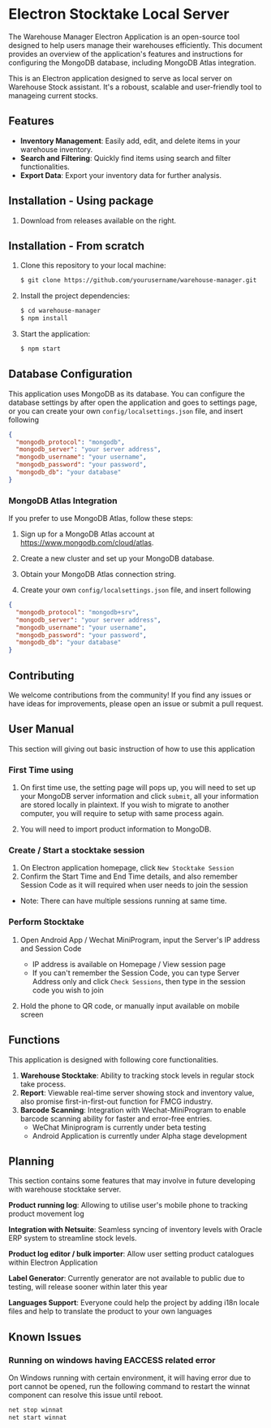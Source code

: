 # Electron Stocktake Local Server

The Warehouse Manager Electron Application is an open-source tool designed to help users manage their warehouses efficiently. This document provides an overview of the application's features and instructions for configuring the MongoDB database, including MongoDB Atlas integration.

This is an Electron application designed to serve as local server on Warehouse Stock assistant.
It's a roboust, scalable and user-friendly tool to manageing current stocks.

## Features
- **Inventory Management**: Easily add, edit, and delete items in your warehouse inventory.
- **Search and Filtering**: Quickly find items using search and filter functionalities.
- **Export Data**: Export your inventory data for further analysis.

## Installation - Using package
1. Download from releases available on the right.
## Installation - From scratch

1. Clone this repository to your local machine:

   ```bash
   $ git clone https://github.com/yourusername/warehouse-manager.git
   ```

2. Install the project dependencies:

    ```bash
    $ cd warehouse-manager
    $ npm install
    ```

3. Start the application:
    ```bash
    $ npm start
    ```

## Database Configuration

This application uses MongoDB as its database. You can configure the database settings by after open the application and goes to settings page, or you can create your own ```config/localsettings.json``` file, and insert following
```json
{
  "mongodb_protocol": "mongodb",
  "mongodb_server": "your server address",
  "mongodb_username": "your username",
  "mongodb_password": "your password",
  "mongodb_db": "your database"
}
```

### MongoDB Atlas Integration
If you prefer to use MongoDB Atlas, follow these steps:

1. Sign up for a MongoDB Atlas account at https://www.mongodb.com/cloud/atlas.

2. Create a new cluster and set up your MongoDB database.

3. Obtain your MongoDB Atlas connection string.

4. Create your own ```config/localsettings.json``` file, and insert following
```json
{
  "mongodb_protocol": "mongodb+srv",
  "mongodb_server": "your server address",
  "mongodb_username": "your username",
  "mongodb_password": "your password",
  "mongodb_db": "your database"
}
```

## Contributing
We welcome contributions from the community! If you find any issues or have ideas for improvements, please open an issue or submit a pull request.

## User Manual
This section will giving out basic instruction of how to use this application
### First Time using
1. On first time use, the setting page will pops up, you will need to set up your MongoDB server information and click `submit`, all your information are stored locally in plaintext. If you wish to migrate to another computer, you will require to setup with same process again.

2. You will need to import product information to MongoDB.

### Create / Start a stocktake session
1. On Electron application homepage, click `New Stocktake Session`
2. Confirm the Start Time and End Time details, and also remember Session Code as it will required when user needs to join the session
 - Note: There can have multiple sessions running at same time.

### Perform Stocktake
1. Open Android App / Wechat MiniProgram, input the Server's IP address and Session Code
    - IP address is available on Homepage / View session page
    - If you can't remember the Session Code, you can type Server Address only and click `Check Sessions`, then type in the session code you wish to join

2. Hold the phone to QR code, or manually input available on mobile screen


## Functions

This application is designed with following core functionalities.

1. **Warehouse Stocktake**: Ability to tracking stock levels in regular stock take process.
2. **Report**: Viewable real-time server showing stock and inventory value, also promise first-in-first-out function for FMCG industry.
3. **Barcode Scanning**: Integration with Wechat-MiniProgram to enable barcode scanning ability for faster and error-free entries.
    - WeChat Miniprogram is currently under beta testing
    - Android Application is currently under Alpha stage development

## Planning

This section contains some features that may involve in future developing with warehouse stocktake server.

**Product running log**: Allowing to utilise user's mobile phone to tracking product movement log

**Integration with Netsuite**: Seamless syncing of inventory levels with Oracle ERP system to streamline stock levels.

**Product log editor / bulk importer**: Allow user setting product catalogues within Electron Application

**Label Generator**: Currently generator are not available to public due to testing, will release sooner within later this year

**Languages Support**: Everyone could help the project by adding i18n locale files and help to translate the product to your own languages
## Known Issues

### Running on windows having EACCESS related error

On Windows running with certain environment, it will having error due to port cannot be opened, run the following command to restart the winnat component can resolve this issue until reboot.
```cmd
net stop winnat
net start winnat
```